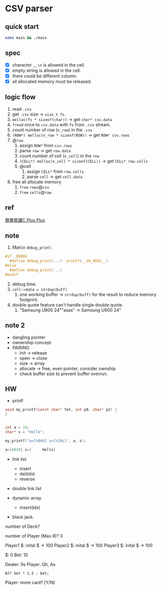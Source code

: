 # CSV parser

## quick start

```sh
make main && ./main
```

## spec

- [x] character `,`, `\n` is allowed in the cell.
- [x] empty string is allowed in the cell.
- [x] there could be different column.
- [x] all allocated memory must be released.

## logic flow

1. read `.csv`
2. get `.csv` size -> `size_t fs`.
3. `melloc(fs * sizeof(char))` -> get `char* csv.data`
4. `fread` once to `csv.data` with `fs` from `.csv` stream.
5. count number of row (`n_row`) in the `.csv`
6. `(ROW*) melloc(n_row * sizeof(ROW))` -> get `ROW* csv.rows`
7. @`row`
   1. assign `ROW*` from `csv.rows`
   2. parse `row` -> get `row.data`
   3. count number of cell (`n_cell`) in the `row`
   4. `(CELL*) melloc(n_cell * sizeof(CELL))` -> get `CELL* row.cells`
   5. @cell
      1. assign `CELL*` from `row.cells`
      2. parse `cell` -> get `cell.data`
8. free all allocate memory
   1. `free` `rows`@`csv`
   2. `free` `cells`@`row`

## ref

[簡單黎講C Plus Plus](https://www.youtube.com/watch?v=cdTnj6rtEMI)

## note

1. Marco `debug_print`:

```c
#if _DEBUG
  #define debug_print(...)  printf(__VA_ARGS__)
#else
  #define debug_print(...)
#endif
```

2. debug time.
3. `cell->data = strdup(buff)`
   1. one working buffer -> `strdup(buff)` for the result to reduce memory footprint.
4. double quote feature can't handle single double quote.
   1. "Samsung U600 24""asas" -> Samsung U600 24"

## note 2

- dangling pointer
- ownership concept
- PAIRING
  - init -> release
  - open -> close
  - size -> array
  - allocate -> free, even pointer, consider ownship
  - check buffer size to prevent buffer overrun.

## HW

- printf

```c
void my_printf(const char* fmt, int p0, char* p2) {
}


int a = 10;
char* s = "Hello";

my_printf("a=[%04d] s=[%10s]", a, s);

a=[0010] s=[     Hello]
```

- link list
  - insert
  - del(idx)
  - reverse
- double link list
- dynamic array
  - insert(idx)

- black jack.

number of Deck?

number of Player (Max 8)? 3

Player1 $: inital $ -> 100
Player2 $: inital $ -> 100
Player3 $: inital $ -> 100

$: 0
Bet: 10

Dealer: 9s
Player: Qh, As

`BJ? bet * 1.5 : bet;`

Player: more card? [Y/N]

<!-- Player: split [Y/N] -->
<!-- Player: double bet [Y/N] -->
<!-- Player:  -->

